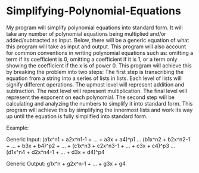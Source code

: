 # Simplifying-Polynomial-Equations
My program will simplify polynomial equations into standard form. It will take any number of polynomial equations being 
multiplied and/or added/subtracted as input. Below, there will be a generic equation of what this program will take as input and output. This program 
will also account for common conventions in writing polynomial equations such as: omitting a term if its coefficient is 0, omitting a coefficient if it is 1, 
or a term only showing the coefficient if the x is of power 0. This program will achieve this by breaking the problem into two steps: The first step is 
transcribing the equation from a string into a series of lists in lists. Each level of lists will signify different operations. The upmost level will 
represent addition and subtraction. The next level will represent multiplication. The final level will represent the exponent on each polynomial. 
The second step will be calculating and analyzing the numbers to simplify it into standard form. This program will achieve this by simplifying the innermost lists and work its way 
up until the equation is fully simplified into standard form.

Example:

Generic Input:  (a1x^n1 + a2x^n1-1 + … + a3x + a4)^p1 … (b1x^n2 + b2x^n2-1 + … + b3x + b4)^p2 + … + (c1x^n3 + c2x^n3-1 + … + c3x + c4)^p3 … (d1x^n4 + d2x^n4-1 + … + d3x + d4)^p4

Generic Output: g1x^n + g2x^n-1 + … + g3x + g4
